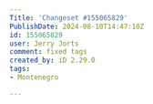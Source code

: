 ```yaml
---
Title: 'Changeset #155065829'
PublishDate: 2024-08-10T14:47:10Z
id: 155065829
user: Jerry Jorts
comment: fixed tags
created_by: iD 2.29.0
tags:
- Montenegro

---
```

